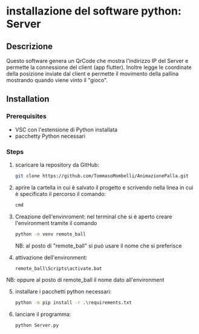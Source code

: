# installazione del software python: Server

## Descrizione
Questo software genera un QrCode che mostra l'indirizzo IP del Server e permette la connessione del client (app flutter). Inoltre legge le coordinate della posizione inviate dal client e permette il movimento della pallina mostrando quando viene vinto il "gioco". 


## Installation

### Prerequisites
- VSC con l'estensione di Python installata
- pacchetty Python necessari

### Steps
1. scaricare la repository da GitHub:
   ```bash
   git clone https://github.com/TommasoMombelli/AnimazionePalla.git

2. aprire la cartella in cui è salvato il progetto e scrivendo nella linea in cui è specificato il percorso il comando:
    ```bash
    cmd

3. Creazione dell'envinroment:
   nel terminal che si è aperto creare l'environment tramite il comando
   ```bash
   python -m venv remote_ball
   ```
   NB: al posto di "remote_ball" si può usare il nome che si preferisce

4. attivazione dell'environment:
   ```bash
   remote_ball\Scripts\activate.bat
   ```
  NB: oppure al posto di remote_ball il nome dato all'environment

5. installare i pacchetti python necessari:
   ```bash
   python -m pip install -r .\requirements.txt

6. lanciare il programma:
   ```bash
   python Server.py
   
